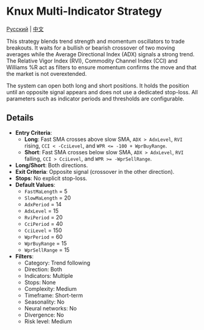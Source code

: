 # Knux Multi-Indicator Strategy
[Русский](README_ru.md) | [中文](README_cn.md)

This strategy blends trend strength and momentum oscillators to trade breakouts. It waits for a bullish or bearish crossover of two moving averages while the Average Directional Index (ADX) signals a strong trend. The Relative Vigor Index (RVI), Commodity Channel Index (CCI) and Williams %R act as filters to ensure momentum confirms the move and that the market is not overextended.

The system can open both long and short positions. It holds the position until an opposite signal appears and does not use a dedicated stop-loss. All parameters such as indicator periods and thresholds are configurable.

## Details

- **Entry Criteria**:
  - **Long**: Fast SMA crosses above slow SMA, `ADX > AdxLevel`, `RVI` rising, `CCI < -CciLevel`, and `WPR <= -100 + WprBuyRange`.
  - **Short**: Fast SMA crosses below slow SMA, `ADX > AdxLevel`, `RVI` falling, `CCI > CciLevel`, and `WPR >= -WprSellRange`.
- **Long/Short**: Both directions.
- **Exit Criteria**: Opposite signal (crossover in the other direction).
- **Stops**: No explicit stop-loss.
- **Default Values**:
  - `FastMaLength` = 5
  - `SlowMaLength` = 20
  - `AdxPeriod` = 14
  - `AdxLevel` = 15
  - `RviPeriod` = 20
  - `CciPeriod` = 40
  - `CciLevel` = 150
  - `WprPeriod` = 60
  - `WprBuyRange` = 15
  - `WprSellRange` = 15
- **Filters**:
  - Category: Trend following
  - Direction: Both
  - Indicators: Multiple
  - Stops: None
  - Complexity: Medium
  - Timeframe: Short-term
  - Seasonality: No
  - Neural networks: No
  - Divergence: No
  - Risk level: Medium
